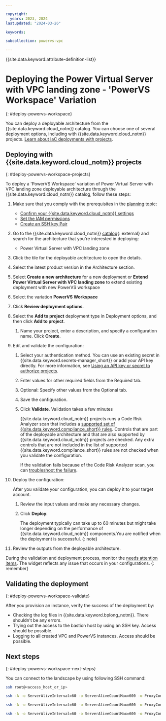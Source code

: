 ```yaml
---

copyright:
  years: 2023, 2024
lastupdated: "2024-03-26"

keywords:

subcollection: powervs-vpc

---
```


{{site.data.keyword.attribute-definition-list}}

# Deploying the Power Virtual Server with VPC landing zone - 'PowerVS Workspace' Variation
{: #deploy-powervs-workspace}

You can deploy a deployable architecture from the {{site.data.keyword.cloud_notm}} catalog. You can choose one of several deployment options, including with {{site.data.keyword.cloud_notm}} projects. [Learn about IaC deployments with projects](/docs/secure-enterprise?topic=secure-enterprise-understanding-projects).

## Deploying with {{site.data.keyword.cloud_notm}} projects
{: #deploy-powervs-workspace-projects}

To deploy a 'PowerVS Workspace' variation of Power Virtual Server with VPC landing zone deployable architecture through the {{site.data.keyword.cloud_notm}} catalog, follow these steps:

1.  Make sure that you comply with the prerequisites in the [planning](/docs/powervs-vpc?topic=powervs-vpc-automation-planning) topic:
    - [Confirm your {{site.data.keyword.cloud_notm}} settings](/docs/powervs-vpc?topic=powervs-vpc-automation-planning#vpc-cloud-prereqs)
    - [Set the IAM permissions](/docs/powervs-vpc?topic=powervs-vpc-automation-planning#powervs-automation-IAM-prereqs)
    - [Create an SSH key Pair](/docs/powervs-vpc?topic=powervs-vpc-automation-planning#powervs-automation-ssh-key)
1. Go to the {{site.data.keyword.cloud_notm}} [catalog](/catalog#reference_architecture){: external} and search for the architecture that you're interested in deploying:
    - Power Virtual Server with VPC landing zone
1.  Click the tile for the deployable architecture to open the details.
1.  Select the latest product version in the Architecture section.
1. Select **Create a new architecture** for a new deployment or **Extend Power Virtual Server with VPC landing zone** to extend existing deployment with new PowerVS workspace
1.  Select the variation **PowerVS Workspace**
1.  Click **Review deployment options**.
1.  Select the **Add to project** deployment type in Deployment options, and then click **Add to project**.
    1.  Name your project, enter a description, and specify a configuration name. Click **Create**.
1.  Edit and validate the configuration:
    1.  Select your authentication method. You can use an existing secret in {{site.data.keyword.secrets-manager_short}} or add your API key directly. For more information, see [Using an API key or secret to authorize projects](/docs/secure-enterprise?topic=secure-enterprise-authorize-project).
    1.  Enter values for other required fields from the Required tab.
    1.  Optional: Specify other values from the Optional tab.
    1.  Save the configuration.
    1.  Click **Validate**. Validation takes a few minutes

        {{site.data.keyword.cloud_notm}} projects runs a Code Risk Analyzer scan that includes a [supported set of {{site.data.keyword.compliance_short}} rules](/docs/code-risk-analyzer-cli-plugin?topic=code-risk-analyzer-cli-plugin-cra-cli-plugin#terraform-scc-goals). Controls that are part of the deployable architecture and that are also supported by {{site.data.keyword.cloud_notm}} projects are checked. Any extra controls that are not included in the list of supported {{site.data.keyword.compliance_short}} rules are not checked when you validate the configuration.

        If the validation fails because of the Code Risk Analyzer scan, you can [troubleshoot the failure](/docs/secure-infrastructure-vpc?topic=secure-infrastructure-vpc-ts-na-failures).
1.  Deploy the configuration:

    After you validate your configuration, you can deploy it to your target account.

    1.  Review the input values and make any necessary changes.
    1.  Click **Deploy**.

        The deployment typically can take up to 60 minutes but might take longer depending on the performance of {{site.data.keyword.cloud_notm}} components.You are notified when the deployment is successful.
        {: note}

1.  Review the outputs from the deployable architecture.

During the validation and deployment process, monitor the [needs attention items](/docs/secure-enterprise?topic=secure-enterprise-needs-attention-projects). The widget reflects any issue that occurs in your configurations.
{: remember}


## Validating the deployment
{: #deploy-powervs-workspace-validate}

After you provision an instance, verify the success of the deployment by:

- Checking the log files in {{site.data.keyword.bplong_notm}}. There shouldn't be any errors.
- Trying out the access to the bastion host by using an SSH key. Access should be possible. 
- Logging to all created VPC and PowerVS instances. Access should be possible.

## Next steps
{: #deploy-powervs-workspace-next-steps}

You can connect to the landscape by using following SSH command:

```sh
ssh root@<access_host_or_ip>

ssh -A -o ServerAliveInterval=60 -o ServerAliveCountMax=600 -o ProxyCommand="ssh -W %h:%p root@<access_host_or_ip>" root@<dns_host_or_ip>

ssh -A -o ServerAliveInterval=60 -o ServerAliveCountMax=600 -o ProxyCommand="ssh -W %h:%p root@<access_host_or_ip>" root@<nfs_host_or_ip>

ssh -A -o ServerAliveInterval=60 -o ServerAliveCountMax=600 -o ProxyCommand="ssh -W %h:%p root@<access_host_or_ip>" root@<ntp_host_or_ip>
```

